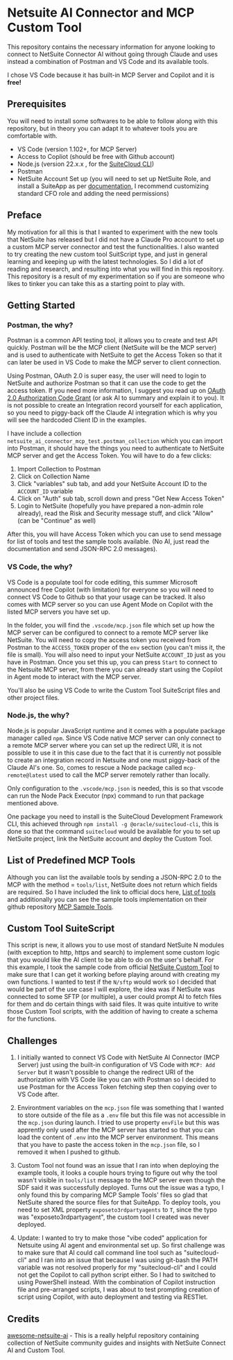 # Netsuite AI Connector and MCP Custom Tool

This repository contains the necessary information for anyone looking to connect to NetSuite Connector AI without going through Claude and uses instead a combination of Postman and VS Code and its available tools.

I chose VS Code because it has built-in MCP Server and Copilot and it is **free!**

## Prerequisites

You will need to install some softwares to be able to follow along with this repository, but in theory you can adapt it to whatever tools you are comfortable with.

- VS Code (version 1.102+, for MCP Server)
- Access to Copliot (should be free with Github account)
- Node.js (version 22.x.x , for the [SuiteCloud CLI](https://docs.oracle.com/en/cloud/saas/netsuite/ns-online-help/section_1558708810.html))
- Postman
- NetSuite Account Set up (you will need to set up NetSuite Role, and install a SuiteApp as per [documentation](https://docs.oracle.com/en/cloud/saas/netsuite/ns-online-help/section_0714080625.html), I recommend customizing standard CFO role and adding the need permissions)

## Preface

My motivation for all this is that I wanted to experiment with the new tools that NetSuite has released but I did not have a Claude Pro account to set up a custom MCP server connector and test the functionalities. I also wanted to try creating the new custom tool SuitScript type, and just in general learning and keeping up with the latest technologies. So I did a lot of reading and research, and resulting into what you will find in this repository. This repository is a result of my experimentation so if you are someone who likes to tinker you can take this as a starting point to play with.

## Getting Started

### Postman, the why?

Postman is a common API testing tool, it allows you to create and test API quickly. Postman will be the MCP client (NetSuite will be the MCP server) and is used to authenticate with NetSuite to get the Access Token so that it can later be used in VS Code to make the MCP server to client connection.

Using Postman, OAuth 2.0 is super easy, the user will need to login to NetSuite and authorize Postman so that it can use the code to get the access token. If you need more information, I suggest you read up on [OAuth 2.0 Authorization Code Grant](https://developer.okta.com/blog/2018/04/10/oauth-authorization-code-grant-type) (or ask AI to summary and explain it to you). It is not possible to create an Integration record yourself for each application, so you need to piggy-back off the Claude AI integration which is why you will see the hardcoded Client ID in the examples.

I have include a collection `netsuite_ai_connector_mcp_test.postman_collection` which you can import into Postman, it should have the things you need to authenticate to NetSuite MCP server and get the Access Token. You will have to do a few clicks:

1. Import Collection to Postman
2. Click on Collection Name
3. Click "variables" sub tab, and add your NetSuite Account ID to the `ACCOUNT_ID` variable
4. Click on "Auth" sub tab, scroll down and press "Get New Access Token"
5. Login to NetSuite (hopefully you have prepared a non-admin role already), read the Risk and Security message stuff, and click "Allow" (can be "Continue" as well)

After this, you will have Access Token which you can use to send message for list of tools and test the sample tools available. (No AI, just read the documentation and send JSON-RPC 2.0 messages).

### VS Code, the why?

VS Code is a populate tool for code editing, this summer Microsoft announced free Copilot (with limitation) for everyone so you will need to connect VS Code to Github so that your usage can be tracked. It also comes with MCP server so you can use Agent Mode on Copilot with the listed MCP servers you have set up. 

In the folder, you will find the `.vscode/mcp.json` file which set up how the MCP server can be configured to connect to a remote MCP server like NetSuite. You will need to copy the access token you received from Postman to the `ACCESS_TOKEN` proper of the `env` section (you can't miss it, the file is small). You will also need to input your NetSuite `ACCOUNT_ID` just as you have in Postman. Once you set this up, you can press `Start` to connect to the Netsuite MCP server, from there you can already start using the Copilot in Agent mode to interact with the MCP server.

You'll also be using VS Code to write the Custom Tool SuiteScript files and other project files.

### Node.js, the why?

Node.js is popular JavaScript runtime and it comes with a populate package manager called `npm`. Since VS Code native MCP server can only connect to a remote MCP server where you can set up the redirect URI, it is not possible to use it in this case due to the fact that it is currently not possible to create an integration record in Netsuite and one must piggy-back of the Claude AI's one. So, comes to rescue a Node package called `mcp-remote@latest` used to call the MCP server remotely rather than locally. 

Only configuration to the `.vscode/mcp.json` is needed, this is so that vscode can run the Node Pack Executor (npx) command to run that package mentioned above.

One package you need to install is the SuiteCloud Development Framework CLI, this achieved through `npm install -g @oracle/suitecloud-cli`, this is done so that the command `suitecloud` would be available for you to set up NetSuite project, link the NetSuite account and deploy the Custom Tool.

## List of Predefined MCP Tools

Although you can list the available tools by sending a JSON-RPC 2.0 to the MCP with the method = `tools/list`, NetSuite does not return which fields are required. So I have included the link to official docs here, [List of tools](https://docs.oracle.com/en/cloud/saas/netsuite/ns-online-help/T_section_8204806632_1.html#T_subsect_8204806633_1) and additionally you can see the sample tools implementation on their github repository [MCP Sample Tools](https://github.com/oracle-samples/netsuite-suitecloud-samples/tree/main/MCP-Sample-Tools).

## Custom Tool SuiteScript

This script is new, it allows you to use most of standard NetSuite N modules (with exception to http, https and search) to implement some custom logic that you would like the AI client to be able to do on the user's behalf. For this example, I took the sample code from official [NetSuite Custom Tool](https://docs.oracle.com/en/cloud/saas/netsuite/ns-online-help/T_section_0724071739_1.html#T_subsect_13192014863_1) to make sure that I can get it working before playing around with creating my own functions. I wanted to test if the `N/sftp` would work so I decided that would be part of the use case I will explore, the idea was if NetSuite was connected to some SFTP (or multiple), a user could prompt AI to fetch files for them and do certain things with said files. It was quite intuitive to write those Custom Tool scripts, with the addition of having to create a schema for the functions.

## Challenges

1. I initially wanted to connect VS Code with NetSuite AI Connector (MCP Server) just using the built-in configuration of VS Code with `MCP: Add Server` but it wasn't possible to change the redirect URI of the authorization with VS Code like you can with Postman so I decided to use Postman for the Access Token fetching step then copying over to VS Code after.

2. Environtment variables on the `mcp.json` file was something that I wanted to store outside of the file as a `.env` file but this file was not accessible in the `mcp.json` during launch. I tried to use property `envFile` but this was apprently only used after the MCP server has started so that you can load the content of `.env` into the MCP server environment. This means that you have to paste the access token in the `mcp.json` file, so I removed it when I pushed to github.

3. Custom Tool not found was an issue that I ran into when deploying the example tools, it looks a couple hours trying to figure out why the tool wasn't visible in `tools/list` message to the MCP server even though the SDF said it was successfully deployed. Turns out the issue was a typo, I only found this by comparing MCP Sample Tools' files so glad that NetSuite shared the source files for that SuiteApp. To deploy tools, you need to set XML property `exposeto3rdpartyagents` to `T`, since the typo was "exposeto3rdpartyagent", the custom tool I created was never deployed.

4. Update: I wanted to try to make those "vibe coded" application for Netsuite using AI agent and environmental set up. So first challenge was to make sure that AI could call command line tool such as "suitecloud-cli" and I ran into an issue that because I was using git-bash the PATH variable was not resolved properly for my "suitecloud-cli" and I could not get the Copilot to call python script either. So I had to switched to using PowerShell instead. With the combination of Copilot instruction file and pre-arranged scripts, I was about to test prompting creation of script using Copilot, with auto deployment and testing via RESTlet.

## Credits

[awesome-netsuite-ai](https://github.com/michoelchaikin/awesome-netsuite-ai) - This is a really helpful repository containing collection of NetSuite community guides and insights with NetSuite Connect AI and Custom Tool.

